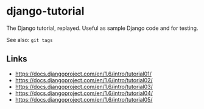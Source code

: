 django-tutorial
===============
The Django tutorial, replayed. Useful as sample Django code and for testing.

See also: `git tags`


Links
-----
- https://docs.djangoproject.com/en/1.6/intro/tutorial01/
- https://docs.djangoproject.com/en/1.6/intro/tutorial02/
- https://docs.djangoproject.com/en/1.6/intro/tutorial03/
- https://docs.djangoproject.com/en/1.6/intro/tutorial04/
- https://docs.djangoproject.com/en/1.6/intro/tutorial05/

